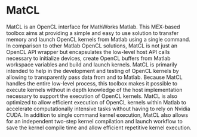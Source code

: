 # MatCL
MatCL is an OpenCL interface for MathWorks Matlab. This MEX-based toolbox aims at providing a simple and easy to use solution to transfer memory and launch OpenCL kernels from Matlab using a single command.
In comparison to other Matlab OpenCL solutions, MatCL is not just an OpenCL API wrapper but encapsulates the low-level host API calls necessary to initialize devices, create OpenCL buffers from Matlab workspace variables and build and launch kernels.
MatCL is primarily intended to help in the development and testing of OpenCL kernels by allowing to transparently pass data from and to Matlab. 
Because MatCL handles the entire low-level process, this toolbox makes it possible to execute kernels without in depth knowledge of the host implementation necessary to support the execution of OpenCL kernels.
MatCL is also optimized to allow efficient execution of OpenCL kernels within Matlab to accelerate computationally intensive tasks without having to rely on Nvidia CUDA. In addition to single command kernel execution, MatCL also allows for an independent two-step kernel compilation and launch workflow to save the kernel compile time and allow efficient repetitive kernel execution. 
